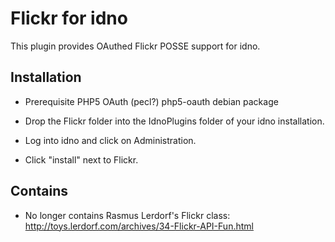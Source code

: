 Flickr for idno
===============

This plugin provides OAuthed Flickr POSSE support for idno.

Installation
------------

* Prerequisite PHP5 OAuth (pecl?) php5-oauth debian package

* Drop the Flickr folder into the IdnoPlugins folder of your idno installation.
* Log into idno and click on Administration.
* Click "install" next to Flickr.

Contains
--------

* No longer contains Rasmus Lerdorf's Flickr class: http://toys.lerdorf.com/archives/34-Flickr-API-Fun.html
